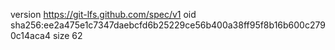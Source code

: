 version https://git-lfs.github.com/spec/v1
oid sha256:ee2a475e1c7347daebcfd6b25229ce56b400a38ff95f8b16b600c2790c14aca4
size 62
